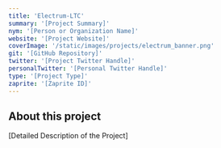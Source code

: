 ```yaml
---
title: 'Electrum-LTC'
summary: '[Project Summary]'
nym: '[Person or Organization Name]'
website: '[Project Website]'
coverImage: '/static/images/projects/electrum_banner.png'
git: '[GitHub Repository]'
twitter: '[Project Twitter Handle]'
personalTwitter: '[Personal Twitter Handle]'
type: '[Project Type]'
zaprite: '[Zaprite ID]'
---
```


## About this project

[Detailed Description of the Project]